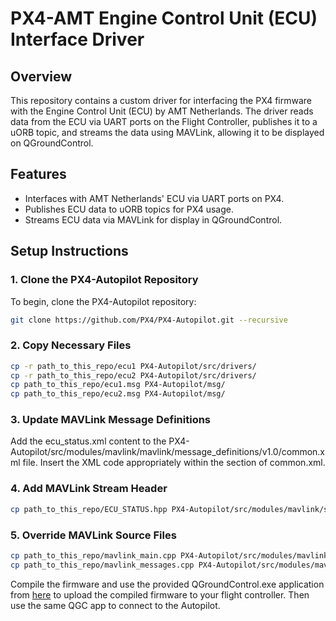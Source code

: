 # PX4-AMT Engine Control Unit (ECU) Interface Driver

## Overview
This repository contains a custom driver for interfacing the PX4 firmware with the Engine Control Unit (ECU) by AMT Netherlands. The driver reads data from the ECU via UART ports on the Flight Controller, publishes it to a uORB topic, and streams the data using MAVLink, allowing it to be displayed on QGroundControl.

## Features
- Interfaces with AMT Netherlands' ECU via UART ports on PX4.
- Publishes ECU data to uORB topics for PX4 usage.
- Streams ECU data via MAVLink for display in QGroundControl.

## Setup Instructions

### 1. Clone the PX4-Autopilot Repository
To begin, clone the PX4-Autopilot repository:
```bash
git clone https://github.com/PX4/PX4-Autopilot.git --recursive
```

### 2. Copy Necessary Files
```bash
cp -r path_to_this_repo/ecu1 PX4-Autopilot/src/drivers/
cp -r path_to_this_repo/ecu2 PX4-Autopilot/src/drivers/
cp path_to_this_repo/ecu1.msg PX4-Autopilot/msg/
cp path_to_this_repo/ecu2.msg PX4-Autopilot/msg/
```

### 3. Update MAVLink Message Definitions
Add the ecu_status.xml content to the PX4-Autopilot/src/modules/mavlink/mavlink/message_definitions/v1.0/common.xml file. Insert the XML code appropriately within the <messages> section of common.xml.

### 4. Add MAVLink Stream Header
```bash
cp path_to_this_repo/ECU_STATUS.hpp PX4-Autopilot/src/modules/mavlink/streams/
```

### 5. Override MAVLink Source Files
```bash
cp path_to_this_repo/mavlink_main.cpp PX4-Autopilot/src/modules/mavlink/
cp path_to_this_repo/mavlink_messages.cpp PX4-Autopilot/src/modules/mavlink/
```

Compile the firmware and use the provided QGroundControl.exe application from [here](https://drive.google.com/file/d/1X5j5I4BpIOS05GSPgRC9PdsaRI0zkSHb/view?usp=sharing) to upload the compiled firmware to your flight controller. Then use the same QGC app to connect to the Autopilot.
